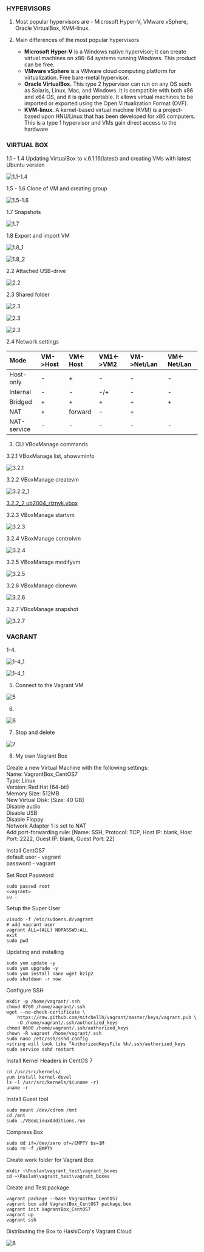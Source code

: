 ###  HYPERVISORS

1. Most popular hypervisors are - Microsoft Hyper-V, VMware vSphere, 
Oracle VirtualBox, KVM-linux.  

2. Main differences of the most popular hypervisors
    - **Microsoft Hyper-V** is a Windows native hypervisor; it can create virtual
 machines on x86-64 systems running Windows. This product can be free.
    - **VMware vSphere** is a VMware cloud computing platform for virtualization. 
 Free bare-metal hypervisor.
    - **Oracle VirtualBox.** This type 2 hypervisor can run on any OS such as Solaris, 
 Linux, Mac, and Windows. It is compatible with both x86 and x64 OS, and it is quite
 portable. It allows virtual machines to be imported or exported using the Open 
 Virtualization Format (OVF).
    - **KVM-linux.** A kernel-based virtual machine (KVM) is a project-based upon
 HNU/Linux that has been developed for x86 computers. This is a type 1 hypervisor and 
 VMs gain direct access to the hardware
 
### VIRTUAL BOX

1.1 - 1.4 Updating VirtualBox to v.6.1.16(latest) and creating VMs with latest Ubuntu version  

![1.1-1.4](./screenshots/2020-12-15_122202.jpg)  

1.5 - 1.6 Clone of VM and creating group  
 
![1.5-1.6](./screenshots/2020-12-15_144246.jpg)

1.7 Snapshots  

![1.7](./screenshots/2020-12-21_170743.jpg)  

1.8 Export and import VM  

![1.8_1](./screenshots/2020-12-15_172123.jpg)  

![1.8_2](./screenshots/2020-12-15_172456.jpg)  

2.2 Attached USB-drive  

![2.2](./screenshots/2020-12-15_175743.jpg)  

2.3 Shared folder  

![2.3](./screenshots/2020-12-21_172643.jpg)  

![2.3](./screenshots/2020-12-15_203921.jpg)  

![2.3](./screenshots/2020-12-15_203742.jpg)  

2.4 Network settings  

|     Mode    | VM->Host | VM<-Host | VM1<->VM2 | VM->Net/Lan | VM<-Net/Lan |
|:-----------|:--------|:--------|:---------|:-----------|:-----------|
| Host-only   |    -      |    +      |    -       |      -       |     -       |
| Internal    |     -     |    -      |      -/+     |       -      |      -       |
| Bridged     |    +      |    +      |    +       |     +        |     +        |
| NAT         |     +     |     forward     |      -     |      +       |            |
| NAT-service |    -      |     -    |     -      |     -        |      -       |


3. CLI VBoxManage commands  

3.2.1 VBoxManage list, showvminfo  

![3.2.1](./screenshots/2020-12-15_171430.jpg)

3.2.2 VBoxManage createvm  

![3.2.2_1](./screenshots/2020-12-21_150302.jpg)  

[3.2.2_2 ub2004_riznyk.vbox](./ub2004_riznyk/ub2004_riznyk.vbox)  

3.2.3 VBoxManage startvm  

![3.2.3](./screenshots/2020-12-21_151031.jpg)  

3.2.4 VBoxManage controlvm  

![3.2.4](./screenshots/2020-12-21_152505.jpg)  

3.2.5 VBoxManage modifyvm  

![3.2.5](./screenshots/2020-12-21_153536.jpg)  

3.2.6 VBoxManage clonevm  

![3.2.6](./screenshots/2020-12-21_155059.jpg)  

3.2.7 VBoxManage snapshot  

![3.2.7](./screenshots/2020-12-21_160029.jpg)  


### VAGRANT  

1-4.  

![1-4_1](./screenshots/2020-12-21_174101.jpg)  

![1-4_1](./screenshots/2020-12-21_235324.jpg)  

5. Connect to the Vagrant VM  

![5](./screenshots/2020-12-21_235910.jpg)  

6. 

![6](./screenshots/2020-12-21_235951.jpg)  

7. Stop and delete  

![7](./screenshots/2020-12-22_001500.jpg)  

8. My own Vagrant Box  

Create a new Virtual Machine with the following settings:  
Name: VagrantBox_CentOS7  
Type: Linux  
Version: Red Hat (64-bit)  
Memory Size: 512MB  
New Virtual Disk: [Size: 40 GB]  
Disable audio  
Disable USB  
Disable Floppy  
Network Adapter 1 is set to NAT  
Add port-forwarding rule: [Name: SSH, Protocol: TCP, Host IP: blank, Host Port: 2222, Guest IP: blank, Guest Port: 22]  

Install CentOS7  
default user - vagrant  
password - vagrant  

Set Root Password  
```
sudo passwd root  
<vagrant>  
su - 
```

Setup the Super User  
```
visudo -f /etc/sudoers.d/vagrant
# add vagrant user
vagrant ALL=(ALL) NOPASSWD:ALL
exit
sudo pwd
```

Updating and installing 
```
sudo yum update -y
sudo yum upgrade -y
sudo yum install nano wget bzip2
sudo shutdown -r now
```

Configure SSH  
```
mkdir -p /home/vagrant/.ssh
chmod 0700 /home/vagrant/.ssh
wget --no-check-certificate \
    https://raw.github.com/mitchellh/vagrant/master/keys/vagrant.pub \
    -O /home/vagrant/.ssh/authorized_keys
chmod 0600 /home/vagrant/.ssh/authorized_keys
chown -R vagrant /home/vagrant/.ssh
sudo nano /etc/ssh/sshd_config
>string will look like "AuthorizedKeysFile %h/.ssh/authorized_keys
sudo service sshd restart
```

Install Kernel Headers in CentOS 7  
```
cd /usr/src/kernels/  
yum install kernel-devel  
ls -l /usr/src/kernels/$(uname -r)  
uname -r  
```

Install Guest tool  
```
sudo mount /dev/cdrom /mnt 
cd /mnt
sudo ./VBoxLinuxAdditions.run
```

Compress Box  
```
sudo dd if=/dev/zero of=/EMPTY bs=1M
sudo rm -f /EMPTY
```

Create work folder for Vagrant Box  
```
mkdir ~\Ruslan\vagrant_test\vagrant_boxes
cd ~\Ruslan\vagrant_test\vagrant_boxes
```

Create and Test package  
```
vagrant package --base VagrantBox_CentOS7
vagrant box add VagrantBox_CentOS7 package.box
vagrant init VagrantBox_CentOS7
vagrant up
vagrant ssh
```

Distributing the Box to HashiCorp's Vagrant Cloud  

![8](./screenshots/2020-12-23_000059.jpg)